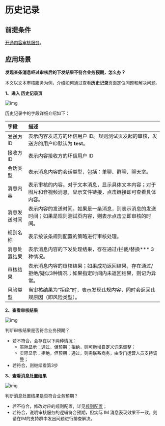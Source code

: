 ﻿# 历史记录

## 前提条件

[开通内容审核服务](moderation_enable.html)。

## 应用场景

**发现某条消息经过审核后的下发结果不符合业务预期，怎么办？**

本文以文本审核服务为例，介绍如何通过查看**历史记录**页面定位问题和解决问题。

**1、进入 历史记录页**

![img](/images/moderation/moderation_history_01.png)

历史记录中的字段详细介绍如下：

| 字段         | 描述                                                         |
| :----------- | :----------------------------------------------------------- |
| 发送方ID     | 表示内容发送方的环信用户 ID。规则测试页发起的审核，发送方的用户ID默认为 **test**。 |
| 接收方ID     | 表示内容接收方的环信用户 ID                                  |
| 会话类型     | 表示消息内容的会话类型，包括：单聊、群聊、聊天室。           |
| 消息内容     | 表示审核的内容。对于文本消息，显示具体文本内容；对于图片和音视频消息，显示文件链接，点击链接即可查看具体内容。 |
| 消息发送时间 | 表示内容的发送时间。如果是一条消息，则表示消息的发送时间；如果是规则测试页内容，则表示点击立即审核的时间。 |
| 规则名称     | 表示按该条规则配置的策略进行审核处理。                       |
| 消息处置结果 | 表示消息内容的下发处理结果，存在通过/拦截/替换*** 3 种情况。 |
| 审核结果     | 表示消息内容的审核结果；如果成功返回结果，存在通过/拒绝/疑似3种情况；如果指定时间内未返回结果，则记为异常。 |
| 风险类型     | 当审核结果为“拒绝”时，表示发现违规内容，同时会返回违规原因（即风险类型）。 |

**2、查看审核结果**

![img](/images/moderation/moderation_history_02.png)

判断审核结果是否符合业务预期？

- 若不符合，会存在以下两种情况：
  - 实际显示：通过，但预期：拒绝，则可新增自定义词来调整；
  - 实际显示：拒绝，但预期：通过，则需联系商务，由专门运营人员支持调整；
- 若符合，则继续看第3步

**3、查看消息处置结果**

![img](/images/moderation/moderation_history_03.png)

判断消息处置结果是否符合业务预期？

- 若不符合，修改对应的规则配置，详见[规则配置](moderation_rule_config.html)；
- 若符合，说明审核服务的逻辑符合预期，但实际 IM 消息表现效果不一致，则请在IM的支持群中发出问题进行排查解决。
